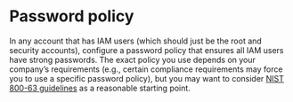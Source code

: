 # Password policy

In any account that has IAM users (which should just be the root and security accounts), configure a password policy
that ensures all IAM users have strong passwords. The exact policy you use depends on your company’s requirements (e.g.,
certain compliance requirements may force you to use a specific password policy), but you may want to consider
[NIST 800-63 guidelines](https://pages.nist.gov/800-63-3/sp800-63b.html#memsecret) as a reasonable starting point.


<!-- ##DOCS-SOURCER-START
{"sourcePlugin":"Local File Copier","hash":"a73f3b1d9fcf38b8631f4cf2f9b054e6"}
##DOCS-SOURCER-END -->
